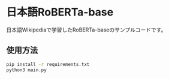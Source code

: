 # 日本語RoBERTa-base
日本語Wikipediaで学習したRoBERTa-baseのサンプルコードです。

## 使用方法

~~~bash
pip install -r requirements.txt
python3 main.py
~~~

